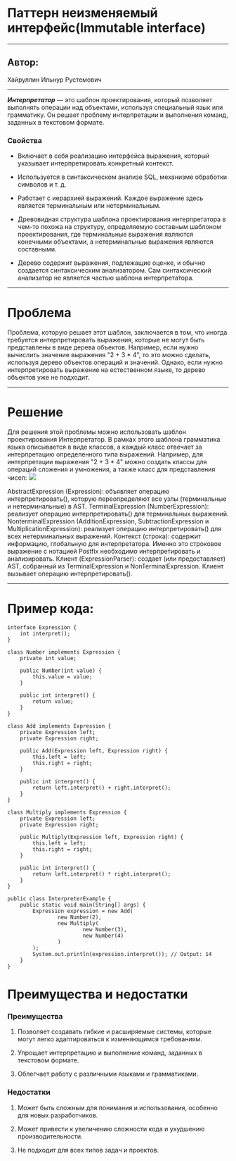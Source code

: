 # Паттерн неизменяемый интерфейс(Immutable interface)

---

## Автор:

Хайруллин Ильнур Рустемович

---

**_Интерпретатор_** — это шаблон проектирования, который позволяет выполнять операции над объектами, используя специальный язык или грамматику. Он решает проблему интерпретации и выполнения команд, заданных в текстовом формате.

### Свойства

- Включает в себя реализацию интерфейса выражения, который указывает интерпретировать конкретный контекст.

- Используется в синтаксическом анализе SQL, механизме обработки символов и т. д.

- Работает с иерархией выражений. Каждое выражение здесь является терминальным или нетерминальным.

- Древовидная структура шаблона проектирования интерпретатора в чем-то похожа на структуру, определяемую составным шаблоном проектирования, где терминальные выражения являются конечными объектами, а нетерминальные выражения являются составными.

- Дерево содержит выражения, подлежащие оценке, и обычно создается синтаксическим анализатором. Сам синтаксический анализатор не является частью шаблона интерпретатора.

---

# Проблема

Проблема, которую решает этот шаблон, заключается в том, что иногда требуется интерпретировать выражения, которые не могут быть представлены в виде дерева объектов. Например, если нужно вычислить значение выражения "2 + 3 \* 4", то это можно сделать, используя дерево объектов операций и значений. Однако, если нужно интерпретировать выражение на естественном языке, то дерево объектов уже не подходит.

---

# Решение

Для решения этой проблемы можно использовать шаблон проектирования Интерпретатор. В рамках этого шаблона грамматика языка описывается в виде классов, а каждый класс отвечает за интерпретацию определенного типа выражений. Например, для интерпретации выражения "2 + 3 \* 4" можно создать классы для операций сложения и умножения, а также класс для представления чисел:
![](https://media.geeksforgeeks.org/wp-content/uploads/UMLDiagram-1.png)

AbstractExpression (Expression): объявляет операцию интерпретировать(), которую переопределяют все узлы (терминальные и нетерминальные) в AST.
TerminalExpression (NumberExpression): реализует операцию интерпретировать() для терминальных выражений.
NonterminalExpression (AdditionExpression, SubtractionExpression и MultiplicationExpression): реализует операцию интерпретировать() для всех нетерминальных выражений.
Контекст (строка): содержит информацию, глобальную для интерпретатора. Именно это строковое выражение с нотацией Postfix необходимо интерпретировать и анализировать.
Клиент (ExpressionParser): создает (или предоставляет) AST, собранный из TerminalExpression и NonTerminalExpression. Клиент вызывает операцию интерпретировать().

---

# Пример кода:

```
interface Expression {
    int interpret();
}

class Number implements Expression {
    private int value;

    public Number(int value) {
        this.value = value;
    }

    public int interpret() {
        return value;
    }
}

class Add implements Expression {
    private Expression left;
    private Expression right;

    public Add(Expression left, Expression right) {
        this.left = left;
        this.right = right;
    }

    public int interpret() {
        return left.interpret() + right.interpret();
    }
}

class Multiply implements Expression {
    private Expression left;
    private Expression right;

    public Multiply(Expression left, Expression right) {
        this.left = left;
        this.right = right;
    }

    public int interpret() {
        return left.interpret() * right.interpret();
    }
}

public class InterpreterExample {
    public static void main(String[] args) {
        Expression expression = new Add(
                new Number(2),
                new Multiply(
                        new Number(3),
                        new Number(4)
                )
        );
        System.out.println(expression.interpret()); // Output: 14
    }
}

```

# Преимущества и недостатки

### Преимущества

1. Позволяет создавать гибкие и расширяемые системы, которые могут легко адаптироваться к изменяющимся требованиям.

2. Упрощает интерпретацию и выполнение команд, заданных в текстовом формате.

3. Облегчает работу с различными языками и грамматиками.

### Недостатки

1. Может быть сложным для понимания и использования, особенно для новых разработчиков.

2. Может привести к увеличению сложности кода и ухудшению производительности.

3. Не подходит для всех типов задач и проектов.
